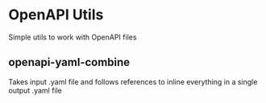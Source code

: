 # OpenAPI Utils
Simple utils to work with OpenAPI files

## openapi-yaml-combine

Takes input .yaml file and follows references to inline everything in a single output .yaml file
